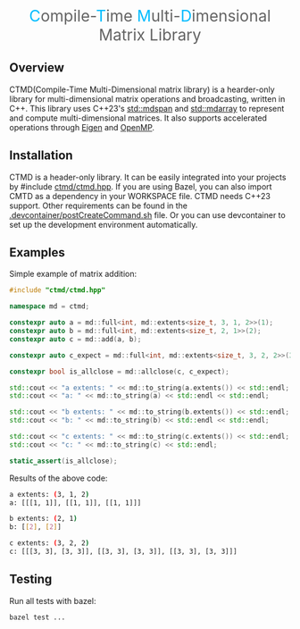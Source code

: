 <center><span style="color:rgb(0, 188, 255); font-size:200%;">C</span><span style="color:rgb(100, 100, 100); font-size:200%;">ompile-</span><span style="color:rgb(0, 188, 255); font-size:200%;">T</span><span style="color:rgb(100, 100, 100); font-size:200%;">ime </span><span style="color:rgb(0, 188, 255); font-size:200%;">M</span><span style="color:rgb(100, 100, 100); font-size:200%;">ulti-</span><span style="color:rgb(0, 188, 255); font-size:200%;">D</span><span style="color:rgb(100, 100, 100); font-size:200%;">imensional Matrix Library</span></center>

## Overview
CTMD(Compile-Time Multi-Dimensional matrix library) is a hearder-only library for multi-dimensional matrix operations and broadcasting, written in C++. This library uses C++23's [std::mdspan](https://en.cppreference.com/w/cpp/container/mdspan) and [std::mdarray](https://www.open-std.org/jtc1/sc22/wg21/docs/papers/2022/p1684r2.html) to represent and compute multi-dimensional matrices. It also supports accelerated operations through [Eigen](https://eigen.tuxfamily.org/) and [OpenMP](https://www.openmp.org/).

## Installation
CTMD is a header-only library. It can be easily integrated into your projects by #include [ctmd/ctmd.hpp](ctmd/ctmd.hpp).
If you are using Bazel, you can also import CMTD as a dependency in your WORKSPACE file.
CTMD needs C++23 support. Other requirements can be found in the [.devcontainer/postCreateCommand.sh](.devcontainer/postCreateCommand.sh) file.
Or you can use devcontainer to set up the development environment automatically.

## Examples
Simple example of matrix addition:
```cpp
#include "ctmd/ctmd.hpp"

namespace md = ctmd;

constexpr auto a = md::full<int, md::extents<size_t, 3, 1, 2>>(1);
constexpr auto b = md::full<int, md::extents<size_t, 2, 1>>(2);
constexpr auto c = md::add(a, b);

constexpr auto c_expect = md::full<int, md::extents<size_t, 3, 2, 2>>(3);

constexpr bool is_allclose = md::allclose(c, c_expect);

std::cout << "a extents: " << md::to_string(a.extents()) << std::endl;
std::cout << "a: " << md::to_string(a) << std::endl << std::endl;

std::cout << "b extents: " << md::to_string(b.extents()) << std::endl;
std::cout << "b: " << md::to_string(b) << std::endl << std::endl;

std::cout << "c extents: " << md::to_string(c.extents()) << std::endl;
std::cout << "c: " << md::to_string(c) << std::endl;

static_assert(is_allclose);
```

Results of the above code:
```bash
a extents: (3, 1, 2)
a: [[[1, 1]], [[1, 1]], [[1, 1]]]

b extents: (2, 1)
b: [[2], [2]]

c extents: (3, 2, 2)
c: [[[3, 3], [3, 3]], [[3, 3], [3, 3]], [[3, 3], [3, 3]]]
```

## Testing
Run all tests with bazel:
```bash
bazel test ...
```

